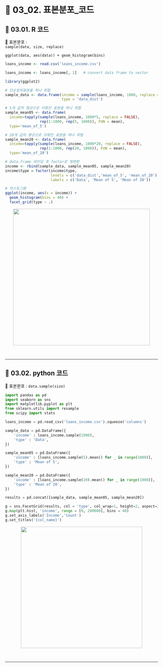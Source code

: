 # 🎰 03_02. 표본분포_코드  

## 🎰 03.01. R 코드  

🎲 표본분포 :  
`sample(data, size, replace)`  

`ggplot(data, aes(data)) + geom_histogram(bins)`  


```r
loans_income <- read.csv('loans_income.csv')

loans_income <- loans_income[, 1]   # convert data frame to vector

library(ggplot2) 

# 단순임의표본을 하나 취함
sample_data <- data.frame(income = sample(loans_income, 1000, replace = FALSE),
                          type = 'data_dist')

# 5개 값의 평균으로 이뤄진 표본을 하나 취함
sample_mean05 <- data.frame(
  income=tapply(sample(loans_income, 1000*5, replace = FALSE),
                rep(1:1000, rep(5, 1000)), FUN = mean),
  type='mean_of_5')

# 20개 값의 평균으로 이뤄진 표본을 하나 취함
sample_mean20 <- data.frame(
  income=tapply(sample(loans_income, 1000*20, replace = FALSE),
                rep(1:1000, rep(20, 1000)), FUN = mean),
  type='mean_of_20')

# data.frame 바인딩 후 factor로 형변환
income <- rbind(sample_data, sample_mean05, sample_mean20)
income$type = factor(income$type,
                     levels = c('data_dist','mean_of_5', 'mean_of_20'),
                     labels = c('Data', 'Mean of 5', 'Mean of 20'))

# 히스토그램
ggplot(income, aes(x = income)) + 
  geom_histogram(bins = 40) + 
  facet_grid(type ~ .)
```  

<p align="center"><img src="https://user-images.githubusercontent.com/65170165/211791034-d1b7f0d1-aa66-4f25-8e16-f6d07b6a69ef.png" width="450" /></p><br>  
 
***  

## 🎰 03.02. python 코드  

🎲 표본분포 : `data.sample(size)`  


```py
import pandas as pd
import seaborn as sns
import matplotlib.pyplot as plt
from sklearn.utils import resample
from scipy import stats
```  
```py
loans_income = pd.read_csv('loans_income.csv').squeeze('columns')

sample_data = pd.DataFrame({
    'income' : loans_income.sample(1000),
    'type' : 'Data',
})

sample_mean05 = pd.DataFrame({
    'income' : [loans_income.sample(5).mean() for _ in range(1000)],
    'type' : 'Mean of 5',
})

sample_mean20 = pd.DataFrame({
    'income' : [loans_income.sample(20).mean() for _ in range(1000)],
    'type' : 'Mean of 20',
})

results = pd.concat([sample_data, sample_mean05, sample_mean20])

g = sns.FacetGrid(results, col = 'type', col_wrap=1, height=2, aspect=2)
g.map(plt.hist, 'income', range = [0, 200000], bins = 40)
g.set_axis_labels('Income','Count')
g.set_titles('{col_name}')
```  

<p align="center"><img src="https://user-images.githubusercontent.com/65170165/211792782-8fe52c47-8d33-48f8-8def-83c21f253e71.png" width="400" /></p><br>  

***  





 
